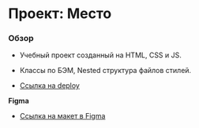 # Проект: Место

### Обзор
* Учебный проект созданный на HTML, CSS и JS.

* Классы по БЭМ, Nested структура файлов стилей. 
* [Ссылка на deploy](https://nardosha.github.io/mesto/)


**Figma**

* [Ссылка на макет в Figma](https://www.figma.com/file/2cn9N9jSkmxD84oJik7xL7/JavaScript.-Sprint-4?node-id=0%3A1)

